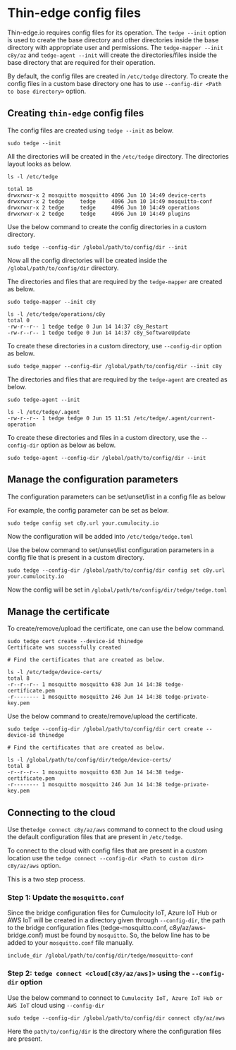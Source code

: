 # Thin-edge config files

Thin-edge.io requires config files for its operation. The `tedge --init` option is used to create
the base directory and other directories inside the base directory with appropriate user and permissions.
The `tedge-mapper --init c8y/az` and `tedge-agent --init` will create the
directories/files inside the base directory that are required for their operation.

By default, the config files are created in `/etc/tedge` directory. To create the config files in
a custom base directory one has to use `--config-dir <Path to base directory>` option.

## Creating `thin-edge` config files

The config files are created using `tedge --init` as below.

```shell
sudo tedge --init
```

All the directories will be created in the `/etc/tedge` directory. The directories layout looks as below.

```shell
ls -l /etc/tedge

total 16
drwxrwxr-x 2 mosquitto mosquitto 4096 Jun 10 14:49 device-certs
drwxrwxr-x 2 tedge     tedge     4096 Jun 10 14:49 mosquitto-conf
drwxrwxr-x 2 tedge     tedge     4096 Jun 10 14:49 operations
drwxrwxr-x 2 tedge     tedge     4096 Jun 10 14:49 plugins
```

Use the below command to create the config directories in a custom directory.

```shell
sudo tedge --config-dir /global/path/to/config/dir --init
```

Now all the config directories will be created inside the `/global/path/to/config/dir` directory.

The directories and files that are required by the `tedge-mapper` are created as below.

```shell
sudo tedge-mapper --init c8y
```

```
ls -l /etc/tedge/operations/c8y
total 0
-rw-r--r-- 1 tedge tedge 0 Jun 14 14:37 c8y_Restart
-rw-r--r-- 1 tedge tedge 0 Jun 14 14:37 c8y_SoftwareUpdate
```

To create these directories in a custom directory, use `--config-dir` option as below.

```shell
sudo tedge_mapper --config-dir /global/path/to/config/dir --init c8y
```

The directories and files that are required by the `tedge-agent` are created as below.

```shell
sudo tedge-agent --init
```

```
ls -l /etc/tedge/.agent
-rw-r--r-- 1 tedge tedge 0 Jun 15 11:51 /etc/tedge/.agent/current-operation
```

To create these directories and files in a custom directory, use the `--config-dir` option as below as below.

```shell
sudo tedge-agent --config-dir /global/path/to/config/dir --init
```

## Manage the configuration parameters

The configuration parameters can be set/unset/list in a config file as below

For example, the config parameter can be set as below.

```shell
sudo tedge config set c8y.url your.cumulocity.io
```

Now the configuration will be added into `/etc/tedge/tedge.toml`

Use the below command to set/unset/list configuration parameters in a config file that is present
in a custom directory.

```shell
sudo tedge --config-dir /global/path/to/config/dir config set c8y.url your.cumulocity.io
```

Now the config will be set in `/global/path/to/config/dir/tedge/tedge.toml`

## Manage the certificate

To create/remove/upload the certificate, one can use the below command.

```shell
sudo tedge cert create --device-id thinedge
Certificate was successfully created

# Find the certificates that are created as below.

ls -l /etc/tedge/device-certs/
total 8
-r--r--r-- 1 mosquitto mosquitto 638 Jun 14 14:38 tedge-certificate.pem
-r-------- 1 mosquitto mosquitto 246 Jun 14 14:38 tedge-private-key.pem
```

Use the below command to create/remove/upload the certificate.

```shell
sudo tedge --config-dir /global/path/to/config/dir cert create --device-id thinedge

# Find the certificates that are created as below.

ls -l /global/path/to/config/dir/tedge/device-certs/
total 8
-r--r--r-- 1 mosquitto mosquitto 638 Jun 14 14:38 tedge-certificate.pem
-r-------- 1 mosquitto mosquitto 246 Jun 14 14:38 tedge-private-key.pem
```

## Connecting to the cloud

Use the`tedge connect c8y/az/aws` command to connect to the cloud using the default configuration files
that are present in `/etc/tedge`.

To connect to the cloud with config files that are present in a custom location use
the `tedge connect --config-dir <Path to custom dir> c8y/az/aws` option.

This is a two step process.

### Step 1: Update the `mosquitto.conf`

Since the bridge configuration files for Cumulocity IoT, Azure IoT Hub or AWS IoT will be created in a directory given through `--config-dir`,
the path to the bridge configuration files (tedge-mosquitto.conf, c8y/az/aws-bridge.conf) must be found by `mosquitto`.
So, the below line has to be added to your `mosquitto.conf` file manually.

```include_dir /global/path/to/config/dir/tedge/mosquitto-conf```

### Step 2: `tedge connect <cloud[c8y/az/aws]>` using the `--config-dir` option

Use the below command to connect to `Cumulocity IoT, Azure IoT Hub or AWS IoT` cloud using `--config-dir`

```shell
sudo tedge --config-dir /global/path/to/config/dir connect c8y/az/aws
```

Here the `path/to/config/dir` is the directory where the configuration files are present.
